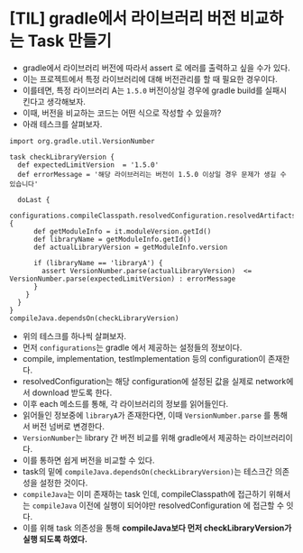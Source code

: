 # [TIL] gradle에서 라이브러리 버전 비교하는 Task 만들기

* gradle에서 라이브러리 버전에 따라서 assert 로 에러를 출력하고 싶을 수가 있다.
* 이는 프로젝트에서 특정 라이브러리에 대해 버전관리를 할 때 필요한 경우이다.
* 이를테면, 특정 라이브러리 A는 `1.5.0` 버전이상일 경우에 gradle build를 실패시킨다고 생각해보자.
* 이때, 버전을 비교하는 코드는 어떤 식으로 작성할 수 있을까?
* 아래 테스크를 살펴보자.

```
import org.gradle.util.VersionNumber

task checkLibraryVersion {
  def expectedLimitVersion  = '1.5.0'
  def errorMessage = '해당 라이브러리는 버전이 1.5.0 이상일 경우 문제가 생길 수 있습니다'

  doLast {
    configurations.compileClasspath.resolvedConfiguration.resolvedArtifacts.each {
      def getModuleInfo = it.moduleVersion.getId()
      def libraryName = getModuleInfo.getId()
      def actualLibraryVersion = getModuleInfo.version

      if (libraryName == 'libraryA') {
        assert VersionNumber.parse(actualLibraryVersion)  <= VersionNumber.parse(expectedLimitVersion) : errorMessage
      }
    }
  }
}
compileJava.dependsOn(checkLibraryVersion)
```

* 위의 테스크를 하나씩 살펴보자.
* 먼저 `configurations`는 gradle 에서 제공하는 설정들의 정보이다.
* compile, implementation, testImplementation 등의 configuration이 존재한다.
* resolvedConfiguration는 해당 configuration에 설정된 값을 실제로 network에서 download 받도록 한다.
* 이후 each 메소드를 통해, 각 라이브러리의 정보를 읽어들인다.
* 읽어들인 정보중에 `libraryA`가 존재한다면, 이때 `VersionNumber.parse` 를 통해서 버전 넘버로 변경한다.
* `VersionNumber`는 library 간 버전 비교를 위해 gradle에서 제공하는 라이브러리이다.
* 이를 통하면 쉽게 버전을 비교할 수 있다.
* task의 밑에 `compileJava.dependsOn(checkLibraryVersion)`는 테스크간 의존성을 설정한 것이다.
* `compileJava`는 이미 존재하는 task 인데, compileClasspath에 접근하기 위해서는 `compileJava` 이전에
실행이 되어야만 resolvedConfiguration 에 접근할 수 잇다.
* 이를 위해 task 의존성을 통해 __compileJava보다 먼저 checkLibraryVersion가 실행 되도록 하였다.__

